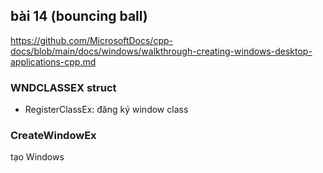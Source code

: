 ## bài 14 (bouncing ball)

https://github.com/MicrosoftDocs/cpp-docs/blob/main/docs/windows/walkthrough-creating-windows-desktop-applications-cpp.md

### WNDCLASSEX struct 
- RegisterClassEx: đăng ký window class

### CreateWindowEx
tạo Windows 
